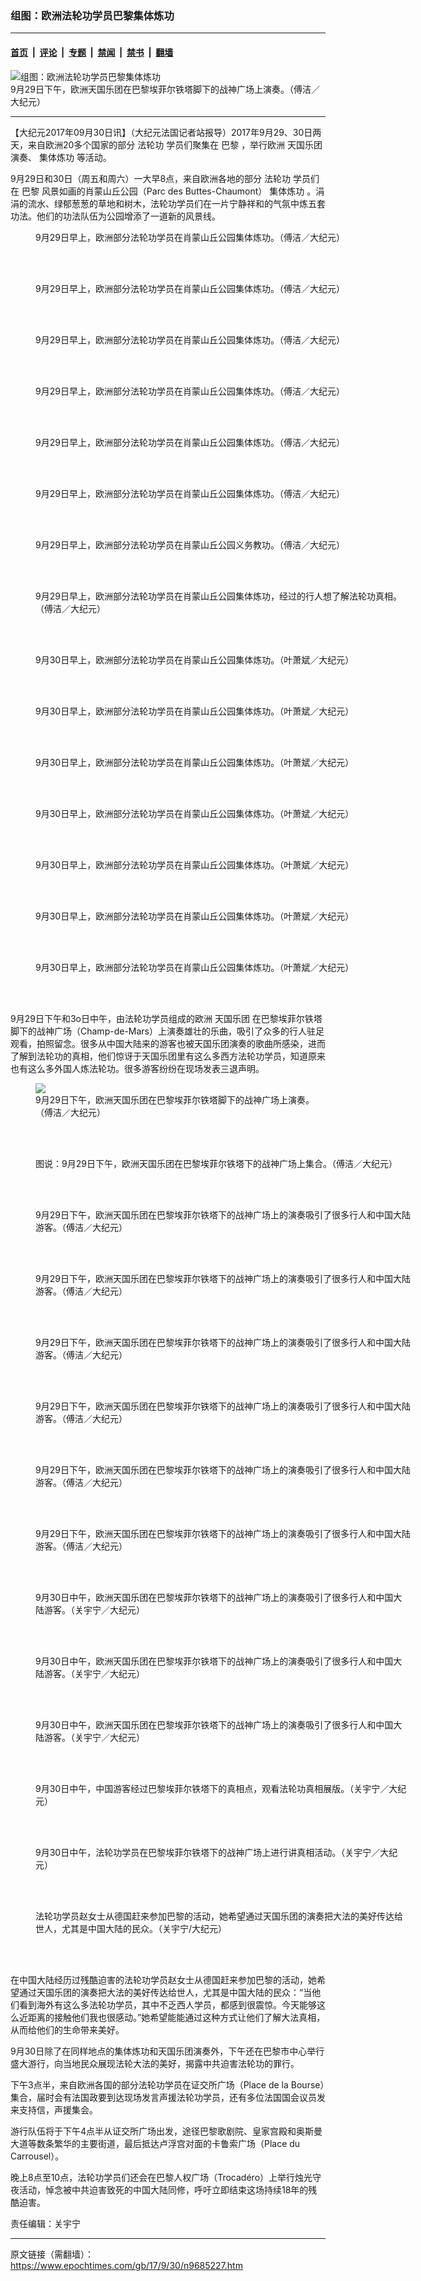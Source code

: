 ### 组图：欧洲法轮功学员巴黎集体炼功

---

#### [首页](../../../..?n9685227) &nbsp;|&nbsp; [评论](../../../../../epoch-comment?n9685227) &nbsp;|&nbsp; [专题](../../../../../epoch-special?n9685227) &nbsp;|&nbsp; [禁闻](../../../../../epoch-news?n9685227) &nbsp;|&nbsp; [禁书](../../../../../books?n9685227) &nbsp;|&nbsp; [翻墙](https://github.com/gfw-breaker/nogfw/blob/master/README.md?n9685227)


<div><img alt="组图：欧洲法轮功学员巴黎集体炼功" class="attachment-djy_600_400 size-djy_600_400 wp-post-image" src="https://i.epochtimes.com/assets/uploads/2017/09/1709300254312551-600x400.jpg"/>
<div class="caption">
 9月29日下午，欧洲天国乐团在巴黎埃菲尔铁塔脚下的战神广场上演奏。（傅洁／大纪元）
</div></div><hr/><div class="post_content" id="artbody" itemprop="articleBody">
 <!-- article content begin -->
 <p>
  【大纪元2017年09月30日讯】（大纪元法国记者站报导）2017年9月29、30日两天，来自欧洲20多个国家的部分
  <ok href="https://www.epochtimes.com/gb/tag/%E6%B3%95%E8%BD%AE%E5%8A%9F.html">
   法轮功
  </ok>
  学员们聚集在
  <ok href="https://www.epochtimes.com/gb/tag/%E5%B7%B4%E9%BB%8E.html">
   巴黎
  </ok>
  ，举行欧洲
  <ok href="https://www.epochtimes.com/gb/tag/%E5%A4%A9%E5%9B%BD%E4%B9%90%E5%9B%A2.html">
   天国乐团
  </ok>
  演奏、
  <ok href="https://www.epochtimes.com/gb/tag/%E9%9B%86%E4%BD%93%E7%82%BC%E5%8A%9F.html">
   集体炼功
  </ok>
  等活动。
 </p>
 <p>
  9月29日和30日（周五和周六）一大早8点，来自欧洲各地的部分
  <ok href="https://www.epochtimes.com/gb/tag/%E6%B3%95%E8%BD%AE%E5%8A%9F.html">
   法轮功
  </ok>
  学员们在
  <ok href="https://www.epochtimes.com/gb/tag/%E5%B7%B4%E9%BB%8E.html">
   巴黎
  </ok>
  风景如画的肖蒙山丘公园（Parc des Buttes-Chaumont）
  <ok href="https://www.epochtimes.com/gb/tag/%E9%9B%86%E4%BD%93%E7%82%BC%E5%8A%9F.html">
   集体炼功
  </ok>
  。涓涓的流水、绿郁葱葱的草地和树木，法轮功学员们在一片宁静祥和的气氛中炼五套功法。他们的功法队伍为公园增添了一道新的风景线。
 </p>
 <figure aria-describedby="caption-attachment-9685259" class="wp-caption aligncenter" id="attachment_9685259" style="width: 600px">
  <ok href="https://i.epochtimes.com/assets/uploads/2017/09/1709300216422551.jpg" target="_blank">
   <img alt="" class="size-large wp-image-9685259" src="https://i.epochtimes.com/assets/uploads/2017/09/1709300216422551-600x400.jpg" title=""/>
  </ok>
  <br/><figcaption class="wp-caption-text" id="caption-attachment-9685259">
   9月29日早上，欧洲部分法轮功学员在肖蒙山丘公园集体炼功。（傅洁／大纪元）
  </figcaption><br/>
 </figure><br/>
 <figure aria-describedby="caption-attachment-9685261" class="wp-caption aligncenter" id="attachment_9685261" style="width: 600px">
  <ok href="https://i.epochtimes.com/assets/uploads/2017/09/1709300218292551.jpg" target="_blank">
   <img alt="" class="size-large wp-image-9685261" src="https://i.epochtimes.com/assets/uploads/2017/09/1709300218292551-600x400.jpg" title=""/>
  </ok>
  <br/><figcaption class="wp-caption-text" id="caption-attachment-9685261">
   9月29日早上，欧洲部分法轮功学员在肖蒙山丘公园集体炼功。（傅洁／大纪元）
  </figcaption><br/>
 </figure><br/>
 <figure aria-describedby="caption-attachment-9685262" class="wp-caption aligncenter" id="attachment_9685262" style="width: 600px">
  <ok href="https://i.epochtimes.com/assets/uploads/2017/09/1709300216512551.jpg" target="_blank">
   <img alt="" class="size-large wp-image-9685262" src="https://i.epochtimes.com/assets/uploads/2017/09/1709300216512551-600x400.jpg" title=""/>
  </ok>
  <br/><figcaption class="wp-caption-text" id="caption-attachment-9685262">
   9月29日早上，欧洲部分法轮功学员在肖蒙山丘公园集体炼功。（傅洁／大纪元）
  </figcaption><br/>
 </figure><br/>
 <figure aria-describedby="caption-attachment-9685264" class="wp-caption aligncenter" id="attachment_9685264" style="width: 600px">
  <ok href="https://i.epochtimes.com/assets/uploads/2017/09/1709300217582551.jpg" target="_blank">
   <img alt="" class="size-large wp-image-9685264" src="https://i.epochtimes.com/assets/uploads/2017/09/1709300217582551-600x400.jpg" title=""/>
  </ok>
  <br/><figcaption class="wp-caption-text" id="caption-attachment-9685264">
   9月29日早上，欧洲部分法轮功学员在肖蒙山丘公园集体炼功。（傅洁／大纪元）
  </figcaption><br/>
 </figure><br/>
 <figure aria-describedby="caption-attachment-9685269" class="wp-caption aligncenter" id="attachment_9685269" style="width: 600px">
  <ok href="https://i.epochtimes.com/assets/uploads/2017/09/1709300218482551.jpg" target="_blank">
   <img alt="" class="size-large wp-image-9685269" src="https://i.epochtimes.com/assets/uploads/2017/09/1709300218482551-600x457.jpg" title=""/>
  </ok>
  <br/><figcaption class="wp-caption-text" id="caption-attachment-9685269">
   9月29日早上，欧洲部分法轮功学员在肖蒙山丘公园集体炼功。（傅洁／大纪元）
  </figcaption><br/>
 </figure><br/>
 <figure aria-describedby="caption-attachment-9685265" class="wp-caption aligncenter" id="attachment_9685265" style="width: 600px">
  <ok href="https://i.epochtimes.com/assets/uploads/2017/09/1709300217502551.jpg" target="_blank">
   <img alt="" class="size-large wp-image-9685265" src="https://i.epochtimes.com/assets/uploads/2017/09/1709300217502551-600x400.jpg" title=""/>
  </ok>
  <br/><figcaption class="wp-caption-text" id="caption-attachment-9685265">
   9月29日早上，欧洲部分法轮功学员在肖蒙山丘公园集体炼功。（傅洁／大纪元）
  </figcaption><br/>
 </figure><br/>
 <figure aria-describedby="caption-attachment-9685297" class="wp-caption aligncenter" id="attachment_9685297" style="width: 600px">
  <ok href="https://i.epochtimes.com/assets/uploads/2017/09/1709300219192551.jpg" target="_blank">
   <img alt="" class="size-large wp-image-9685297" src="https://i.epochtimes.com/assets/uploads/2017/09/1709300219192551-600x400.jpg" title=""/>
  </ok>
  <br/><figcaption class="wp-caption-text" id="caption-attachment-9685297">
   9月29日早上，欧洲部分法轮功学员在肖蒙山丘公园义务教功。（傅洁／大纪元）
  </figcaption><br/>
 </figure><br/>
 <figure aria-describedby="caption-attachment-9685300" class="wp-caption aligncenter" id="attachment_9685300" style="width: 600px">
  <ok href="https://i.epochtimes.com/assets/uploads/2017/09/1709300217152551.jpg" target="_blank">
   <img alt="" class="size-large wp-image-9685300" src="https://i.epochtimes.com/assets/uploads/2017/09/1709300217152551-600x400.jpg" title=""/>
  </ok>
  <br/><figcaption class="wp-caption-text" id="caption-attachment-9685300">
   9月29日早上，欧洲部分法轮功学员在肖蒙山丘公园集体炼功，经过的行人想了解法轮功真相。（傅洁／大纪元）
  </figcaption><br/>
 </figure><br/>
 <figure aria-describedby="caption-attachment-9691048" class="wp-caption aligncenter" id="attachment_9691048" style="width: 600px">
  <ok href="https://i.epochtimes.com/assets/uploads/2017/10/1710020216362551.jpg" target="_blank">
   <img alt="" class="size-large wp-image-9691048" src="https://i.epochtimes.com/assets/uploads/2017/10/1710020216362551-600x400.jpg" title=""/>
  </ok>
  <br/><figcaption class="wp-caption-text" id="caption-attachment-9691048">
   9月30日早上，欧洲部分法轮功学员在肖蒙山丘公园集体炼功。（叶萧斌／大纪元）
  </figcaption><br/>
 </figure><br/>
 <figure aria-describedby="caption-attachment-9692947" class="wp-caption aligncenter" id="attachment_9692947" style="width: 600px">
  <ok href="https://i.epochtimes.com/assets/uploads/2017/10/1710020216492551.jpg" target="_blank">
   <img alt="" class="size-large wp-image-9692947" src="https://i.epochtimes.com/assets/uploads/2017/10/1710020216492551-600x400.jpg" title=""/>
  </ok>
  <br/><figcaption class="wp-caption-text" id="caption-attachment-9692947">
   9月30日早上，欧洲部分法轮功学员在肖蒙山丘公园集体炼功。（叶萧斌／大纪元）
  </figcaption><br/>
 </figure><br/>
 <figure aria-describedby="caption-attachment-9691049" class="wp-caption aligncenter" id="attachment_9691049" style="width: 600px">
  <ok href="https://i.epochtimes.com/assets/uploads/2017/10/1710020217182551.jpg" target="_blank">
   <img alt="" class="size-large wp-image-9691049" src="https://i.epochtimes.com/assets/uploads/2017/10/1710020217182551-600x400.jpg" title=""/>
  </ok>
  <br/><figcaption class="wp-caption-text" id="caption-attachment-9691049">
   9月30日早上，欧洲部分法轮功学员在肖蒙山丘公园集体炼功。（叶萧斌／大纪元）
  </figcaption><br/>
 </figure><br/>
 <figure aria-describedby="caption-attachment-9691051" class="wp-caption aligncenter" id="attachment_9691051" style="width: 600px">
  <ok href="https://i.epochtimes.com/assets/uploads/2017/10/1710020218122551.jpg" target="_blank">
   <img alt="" class="size-large wp-image-9691051" src="https://i.epochtimes.com/assets/uploads/2017/10/1710020218122551-600x400.jpg" title=""/>
  </ok>
  <br/><figcaption class="wp-caption-text" id="caption-attachment-9691051">
   9月30日早上，欧洲部分法轮功学员在肖蒙山丘公园集体炼功。（叶萧斌／大纪元）
  </figcaption><br/>
 </figure><br/>
 <figure aria-describedby="caption-attachment-9691086" class="wp-caption aligncenter" id="attachment_9691086" style="width: 600px">
  <ok href="https://i.epochtimes.com/assets/uploads/2017/10/1710020218382551.jpg" target="_blank">
   <img alt="" class="size-large wp-image-9691086" src="https://i.epochtimes.com/assets/uploads/2017/10/1710020218382551-600x400.jpg" title=""/>
  </ok>
  <br/><figcaption class="wp-caption-text" id="caption-attachment-9691086">
   9月30日早上，欧洲部分法轮功学员在肖蒙山丘公园集体炼功。（叶萧斌／大纪元）
  </figcaption><br/>
 </figure><br/>
 <figure aria-describedby="caption-attachment-9692953" class="wp-caption aligncenter" id="attachment_9692953" style="width: 600px">
  <ok href="https://i.epochtimes.com/assets/uploads/2017/10/1710020218272551.jpg" target="_blank">
   <img alt="" class="size-large wp-image-9692953" src="https://i.epochtimes.com/assets/uploads/2017/10/1710020218272551-600x400.jpg" title=""/>
  </ok>
  <br/><figcaption class="wp-caption-text" id="caption-attachment-9692953">
   9月30日早上，欧洲部分法轮功学员在肖蒙山丘公园集体炼功。（叶萧斌／大纪元）
  </figcaption><br/>
 </figure><br/>
 <figure aria-describedby="caption-attachment-9692959" class="wp-caption aligncenter" id="attachment_9692959" style="width: 600px">
  <ok href="https://i.epochtimes.com/assets/uploads/2017/10/1710020217052551.jpg" target="_blank">
   <img alt="" class="size-large wp-image-9692959" src="https://i.epochtimes.com/assets/uploads/2017/10/1710020217052551-600x400.jpg" title=""/>
  </ok>
  <br/><figcaption class="wp-caption-text" id="caption-attachment-9692959">
   9月30日早上，欧洲部分法轮功学员在肖蒙山丘公园集体炼功。（叶萧斌／大纪元）
  </figcaption><br/>
 </figure><br/>
 <p>
  9月29日下午和3o日中午，由法轮功学员组成的欧洲
  <ok href="https://www.epochtimes.com/gb/tag/%E5%A4%A9%E5%9B%BD%E4%B9%90%E5%9B%A2.html">
   天国乐团
  </ok>
  在巴黎埃菲尔铁塔脚下的战神广场（Champ-de-Mars）上演奏雄壮的乐曲，吸引了众多的行人驻足观看，拍照留念。很多从中国大陆来的游客也被天国乐团演奏的歌曲所感染，进而了解到法轮功的真相，他们惊讶于天国乐团里有这么多西方法轮功学员，知道原来也有这么多外国人炼法轮功。很多游客纷纷在现场发表三退声明。
 </p>
 <figure aria-describedby="caption-attachment-9685301" class="wp-caption aligncenter" id="attachment_9685301" style="width: 450px">
  <ok href="https://i.epochtimes.com/assets/uploads/2017/09/1709300229282551.jpg" target="_blank">
   <img class="wp-image-9685301 size-medium" src="https://i.epochtimes.com/assets/uploads/2017/09/1709300229282551-450x675.jpg"/>
  </ok>
  <br/><figcaption class="wp-caption-text" id="caption-attachment-9685301">
   9月29日下午，欧洲天国乐团在巴黎埃菲尔铁塔脚下的战神广场上演奏。（傅洁／大纪元）
  </figcaption><br/>
 </figure><br/>
 <figure aria-describedby="caption-attachment-9685306" class="wp-caption aligncenter" id="attachment_9685306" style="width: 600px">
  <ok href="https://i.epochtimes.com/assets/uploads/2017/09/1709300220312551.jpg" target="_blank">
   <img alt="" class="size-large wp-image-9685306" src="https://i.epochtimes.com/assets/uploads/2017/09/1709300220312551-600x400.jpg" title=""/>
  </ok>
  <br/><figcaption class="wp-caption-text" id="caption-attachment-9685306">
   图说：9月29日下午，欧洲天国乐团在巴黎埃菲尔铁塔下的战神广场上集合。（傅洁／大纪元）
  </figcaption><br/>
 </figure><br/>
 <figure aria-describedby="caption-attachment-9685313" class="wp-caption aligncenter" id="attachment_9685313" style="width: 600px">
  <ok href="https://i.epochtimes.com/assets/uploads/2017/09/1709300325292551.jpg" target="_blank">
   <img alt="" class="size-large wp-image-9685313" src="https://i.epochtimes.com/assets/uploads/2017/09/1709300325292551-600x400.jpg" title=""/>
  </ok>
  <br/><figcaption class="wp-caption-text" id="caption-attachment-9685313">
   9月29日下午，欧洲天国乐团在巴黎埃菲尔铁塔下的战神广场上的演奏吸引了很多行人和中国大陆游客。（傅洁／大纪元）
  </figcaption><br/>
 </figure><br/>
 <figure aria-describedby="caption-attachment-9685315" class="wp-caption aligncenter" id="attachment_9685315" style="width: 600px">
  <ok href="https://i.epochtimes.com/assets/uploads/2017/09/1709300221422551.jpg" target="_blank">
   <img alt="" class="size-large wp-image-9685315" src="https://i.epochtimes.com/assets/uploads/2017/09/1709300221422551-600x400.jpg" title=""/>
  </ok>
  <br/><figcaption class="wp-caption-text" id="caption-attachment-9685315">
   9月29日下午，欧洲天国乐团在巴黎埃菲尔铁塔下的战神广场上的演奏吸引了很多行人和中国大陆游客。（傅洁／大纪元）
  </figcaption><br/>
 </figure><br/>
 <figure aria-describedby="caption-attachment-9685317" class="wp-caption aligncenter" id="attachment_9685317" style="width: 600px">
  <ok href="https://i.epochtimes.com/assets/uploads/2017/09/1709300222302551.jpg" target="_blank">
   <img alt="" class="size-large wp-image-9685317" src="https://i.epochtimes.com/assets/uploads/2017/09/1709300222302551-600x400.jpg" title=""/>
  </ok>
  <br/><figcaption class="wp-caption-text" id="caption-attachment-9685317">
   9月29日下午，欧洲天国乐团在巴黎埃菲尔铁塔下的战神广场上的演奏吸引了很多行人和中国大陆游客。（傅洁／大纪元）
  </figcaption><br/>
 </figure><br/>
 <figure aria-describedby="caption-attachment-9685333" class="wp-caption aligncenter" id="attachment_9685333" style="width: 600px">
  <ok href="https://i.epochtimes.com/assets/uploads/2017/09/1709300222022551.jpg" target="_blank">
   <img alt="" class="size-large wp-image-9685333" src="https://i.epochtimes.com/assets/uploads/2017/09/1709300222022551-600x400.jpg" title=""/>
  </ok>
  <br/><figcaption class="wp-caption-text" id="caption-attachment-9685333">
   9月29日下午，欧洲天国乐团在巴黎埃菲尔铁塔下的战神广场上的演奏吸引了很多行人和中国大陆游客。（傅洁／大纪元）
  </figcaption><br/>
 </figure><br/>
 <figure aria-describedby="caption-attachment-9685334" class="wp-caption aligncenter" id="attachment_9685334" style="width: 600px">
  <ok href="https://i.epochtimes.com/assets/uploads/2017/09/1709300222102551.jpg" target="_blank">
   <img alt="" class="size-large wp-image-9685334" src="https://i.epochtimes.com/assets/uploads/2017/09/1709300222102551-600x400.jpg" title=""/>
  </ok>
  <br/><figcaption class="wp-caption-text" id="caption-attachment-9685334">
   9月29日下午，欧洲天国乐团在巴黎埃菲尔铁塔下的战神广场上的演奏吸引了很多行人和中国大陆游客。（傅洁／大纪元）
  </figcaption><br/>
 </figure><br/>
 <figure aria-describedby="caption-attachment-9685336" class="wp-caption aligncenter" id="attachment_9685336" style="width: 600px">
  <ok href="https://i.epochtimes.com/assets/uploads/2017/09/1709300221302551.jpg" target="_blank">
   <img alt="" class="size-large wp-image-9685336" src="https://i.epochtimes.com/assets/uploads/2017/09/1709300221302551-600x470.jpg" title=""/>
  </ok>
  <br/><figcaption class="wp-caption-text" id="caption-attachment-9685336">
   9月29日下午，欧洲天国乐团在巴黎埃菲尔铁塔下的战神广场上的演奏吸引了很多行人和中国大陆游客。（傅洁／大纪元）
  </figcaption><br/>
 </figure><br/>
 <figure aria-describedby="caption-attachment-9691124" class="wp-caption aligncenter" id="attachment_9691124" style="width: 600px">
  <ok href="https://i.epochtimes.com/assets/uploads/2017/10/1710020146192551.jpg" target="_blank">
   <img alt="" class="size-large wp-image-9691124" src="https://i.epochtimes.com/assets/uploads/2017/10/1710020146192551-600x450.jpg" title=""/>
  </ok>
  <br/><figcaption class="wp-caption-text" id="caption-attachment-9691124">
   9月30日中午，欧洲天国乐团在巴黎埃菲尔铁塔下的战神广场上的演奏吸引了很多行人和中国大陆游客。（关宇宁／大纪元）
  </figcaption><br/>
 </figure><br/>
 <p>
 </p>
 <figure aria-describedby="caption-attachment-9691102" class="wp-caption aligncenter" id="attachment_9691102" style="width: 600px">
  <ok href="https://i.epochtimes.com/assets/uploads/2017/10/1710020146512551.jpg" target="_blank">
   <img alt="" class="size-large wp-image-9691102" src="https://i.epochtimes.com/assets/uploads/2017/10/1710020146512551-600x450.jpg" title=""/>
  </ok>
  <br/><figcaption class="wp-caption-text" id="caption-attachment-9691102">
   9月30日中午，欧洲天国乐团在巴黎埃菲尔铁塔下的战神广场上的演奏吸引了很多行人和中国大陆游客。（关宇宁／大纪元）
  </figcaption><br/>
 </figure><br/>
 <figure aria-describedby="caption-attachment-9691098" class="wp-caption aligncenter" id="attachment_9691098" style="width: 600px">
  <ok href="https://i.epochtimes.com/assets/uploads/2017/10/1710020146092551.jpg" target="_blank">
   <img alt="" class="size-large wp-image-9691098" src="https://i.epochtimes.com/assets/uploads/2017/10/1710020146092551-600x450.jpg" title=""/>
  </ok>
  <br/><figcaption class="wp-caption-text" id="caption-attachment-9691098">
   9月30日中午，欧洲天国乐团在巴黎埃菲尔铁塔下的战神广场上的演奏吸引了很多行人和中国大陆游客。（关宇宁／大纪元）
  </figcaption><br/>
 </figure><br/>
 <figure aria-describedby="caption-attachment-9691099" class="wp-caption aligncenter" id="attachment_9691099" style="width: 600px">
  <ok href="https://i.epochtimes.com/assets/uploads/2017/10/1710020145532551.jpg" target="_blank">
   <img alt="" class="size-large wp-image-9691099" src="https://i.epochtimes.com/assets/uploads/2017/10/1710020145532551-600x450.jpg" title=""/>
  </ok>
  <br/><figcaption class="wp-caption-text" id="caption-attachment-9691099">
   9月30日中午，中国游客经过巴黎埃菲尔铁塔下的真相点，观看法轮功真相展版。（关宇宁／大纪元）
  </figcaption><br/>
 </figure><br/>
 <figure aria-describedby="caption-attachment-9691100" class="wp-caption aligncenter" id="attachment_9691100" style="width: 600px">
  <ok href="https://i.epochtimes.com/assets/uploads/2017/10/1710020146032551.jpg" target="_blank">
   <img alt="" class="size-large wp-image-9691100" src="https://i.epochtimes.com/assets/uploads/2017/10/1710020146032551-600x400.jpg" title=""/>
  </ok>
  <br/><figcaption class="wp-caption-text" id="caption-attachment-9691100">
   9月30日中午，法轮功学员在巴黎埃菲尔铁塔下的战神广场上进行讲真相活动。（关宇宁／大纪元）
  </figcaption><br/>
 </figure><br/>
 <figure aria-describedby="caption-attachment-9691127" class="wp-caption aligncenter" id="attachment_9691127" style="width: 600px">
  <ok href="https://i.epochtimes.com/assets/uploads/2017/10/1710020146582551.jpg" target="_blank">
   <img alt="" class="size-large wp-image-9691127" src="https://i.epochtimes.com/assets/uploads/2017/10/1710020146582551-600x450.jpg" title=""/>
  </ok>
  <br/><figcaption class="wp-caption-text" id="caption-attachment-9691127">
   法轮功学员赵女士从德国赶来参加巴黎的活动，她希望通过天国乐团的演奏把大法的美好传达给世人，尤其是中国大陆的民众。（关宇宁/大纪元）
  </figcaption><br/>
 </figure><br/>
 <p>
  在中国大陆经历过残酷迫害的法轮功学员赵女士从德国赶来参加巴黎的活动，她希望通过天国乐团的演奏把大法的美好传达给世人，尤其是中国大陆的民众：“当他们看到海外有这么多法轮功学员，其中不乏西人学员，都感到很震惊。今天能够这么近距离的接触他们我也很感动。”她希望能能通过这种方式让他们了解大法真相，从而给他们的生命带来美好。
 </p>
 <p>
  9月30日除了在同样地点的集体炼功和天国乐团演奏外，下午还在巴黎市中心举行盛大游行，向当地民众展现法轮大法的美好，揭露中共迫害法轮功的罪行。
 </p>
 <p>
  下午3点半，来自欧洲各国的部分法轮功学员在证交所广场（Place de la Bourse）集合，届时会有法国政要到达现场发言声援法轮功学员，还有多位法国国会议员发来支持信，声援集会。
 </p>
 <p>
  游行队伍将于下午4点半从证交所广场出发，途径巴黎歌剧院、皇家宫殿和奥斯曼大道等数条繁华的主要街道，最后抵达卢浮宫对面的卡鲁索广场（Place du Carrousel）。
 </p>
 <p>
  晚上8点至10点，法轮功学员们还会在巴黎人权广场（Trocadéro）上举行烛光守夜活动，悼念被中共迫害致死的中国大陆同修，呼吁立即结束这场持续18年的残酷迫害。
 </p>
 <p>
  责任编辑：关宇宁
 </p>
 <!-- article content end -->
 <div id="below_article_ad">
 </div>
</div>


---

原文链接（需翻墙）：https://www.epochtimes.com/gb/17/9/30/n9685227.htm